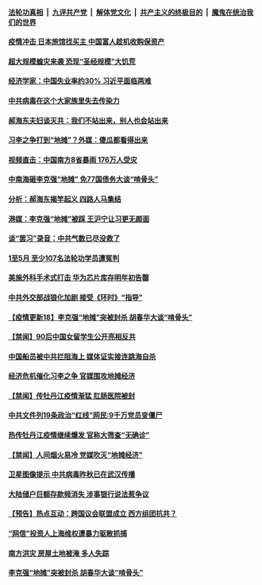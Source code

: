 ####  [法轮功真相](../../../../basic/blob/master/README.md?t=06091601) &nbsp;|&nbsp; [九评共产党](../../../../9ping.md/blob/master/README.md?t=06091601) &nbsp;|&nbsp; [解体党文化](../../../../jtdwh.md/blob/master/README.md?t=06091601)  &nbsp;|&nbsp; [共产主义的终极目的](../../../../gczydzjmd.md/blob/master/README.md?t=06091601) &nbsp;|&nbsp; [魔鬼在统治我们的世界](../../../../mgztzwmdsj.md/blob/master/README.md?t=06091601) 

#### [疫情冲击 日本旅馆找买主 中国富人趁机收购保资产](../pages/prog204/a102866595.md?t=06091601) 

#### [超大规模蝗灾来袭 恐现“圣经规模”大饥荒](../pages/prog204/a102866572.md?t=06091601) 

#### [经济学家：中国失业率约30%  习近平面临两难](../pages/prog204/a102866546.md?t=06091601) 

#### [中共病毒在这个大家族里失去传染力](../pages/prog204/a102866554.md?t=06091601) 

#### [郝海东夫妇谈灭共：我们不站出来，别人也会站出来](../pages/prog204/a102866499.md?t=06091601) 

#### [习李之争打到“地摊”？外媒：傻瓜都看得出来](../pages/prog204/a102866503.md?t=06091601) 

#### [视频直击：中国南方8省暴雨 176万人受灾](../pages/prog204/a102866487.md?t=06091601) 

#### [中南海砸李克强“地摊” 免77国债务大谈“啃骨头”](../pages/prog204/a102866460.md?t=06091601) 

#### [分析：郝海东揭竿起义 四路人马集结](../pages/prog204/a102866455.md?t=06091601) 

#### [港媒：李克强“地摊”被踩 王沪宁让习更无颜面](../pages/prog204/a102866445.md?t=06091601) 

#### [谈“罢习”录音：中共气数已尽没救了](../pages/prog204/a102866423.md?t=06091601) 

#### [1至5月 至少107名法轮功学员遭冤判](../pages/prog204/a102866448.md?t=06091601) 

#### [美施外科手术式打击 华为芯片库存明年初告罄](../pages/prog204/a102866416.md?t=06091601) 

#### [中共外交部战狼化加剧 接受《环时》“指导”](../pages/prog204/a102866375.md?t=06091601) 


#### [【疫情更新18】李克强“地摊”突被封杀 胡春华大谈“啃骨头”](../pages/prog204/a102860375.md?t=06091601) 

#### [【禁闻】90后中国女留学生公开亮相反共](../pages/prog204/a102866344.md?t=06091601) 

#### [中国船员被中共拦阻海上 媒体证实接连跳海自杀](../pages/prog204/a102866253.md?t=06091601) 

#### [经济危机催化习李之争 官媒围攻地摊经济](../pages/prog204/a102866262.md?t=06091601) 

#### [【禁闻】传牡丹江疫情渐猛 肛肠医院被封](../pages/prog204/a102866283.md?t=06091601) 

#### [中共文件列19条政治“红线”网民:9千万党员变僵尸](../pages/prog204/a102866209.md?t=06091601) 

#### [热传牡丹江疫情继续爆发 官称大筛查“无确诊”](../pages/prog204/a102866185.md?t=06091601) 

#### [【禁闻】人间烟火易冷 党媒吹灭“地摊经济”](../pages/prog204/a102866169.md?t=06091601) 

#### [卫星图像提示 中共病毒昨秋已在武汉传播](../pages/prog204/a102866151.md?t=06091601) 

#### [大陆储户巨额存款频消失 涉事银行说法惹争议](../pages/prog204/a102866154.md?t=06091601) 

#### [【预告】热点互动：跨国议会联盟成立  西方组团抗共？](../pages/prog204/a102866054.md?t=06091601) 

#### [“网信”投资人上海维权遭暴力驱散抓捕](../pages/prog204/a102865954.md?t=06091601) 

#### [南方洪灾 房屋土地被淹 多人失踪](../pages/prog204/a102865951.md?t=06091601) 

#### [李克强“地摊”突被封杀 胡春华大谈“啃骨头”](../pages/prog204/a102865934.md?t=06091601) 


